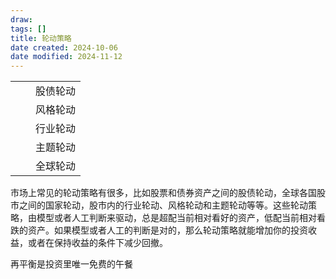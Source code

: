 ```yaml
---
draw:
tags: []
title: 轮动策略
date created: 2024-10-06
date modified: 2024-11-12
---
```


|     |     |      |
| --- | --- | ---- |
|     |     | 股债轮动 |
|     |     | 风格轮动 |
|     |     | 行业轮动 |
|     |     | 主题轮动 |
|     |     | 全球轮动 |

市场上常见的轮动策略有很多，比如股票和债券资产之间的股债轮动，全球各国股市之间的国家轮动，股市内的行业轮动、风格轮动和主题轮动等等。这些轮动策略，由模型或者人工判断来驱动，总是超配当前相对看好的资产，低配当前相对看跌的资产。如果模型或者人工的判断是对的，那么轮动策略就能增加你的投资收益，或者在保持收益的条件下减少回撤。

再平衡是投资里唯一免费的午餐
